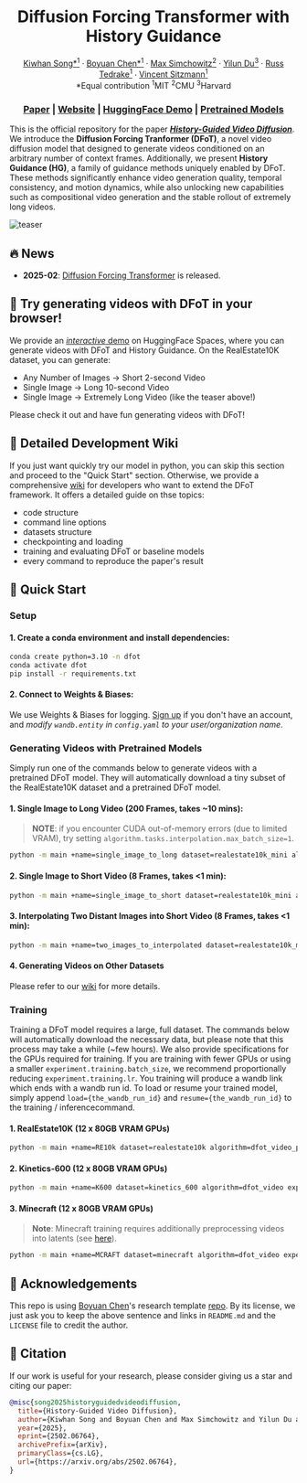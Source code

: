 <h1 align="center">Diffusion Forcing Transformer with History Guidance</h1>
<p align="center">
  <p align="center">
    <a href="https://kiwhan.dev/">Kiwhan Song*<sup>1</sup></a>
    ·
    <a href="https://boyuan.space/">Boyuan Chen*<sup>1</sup></a>
    ·
    <a href="https://msimchowitz.github.io/">Max Simchowitz<sup>2</sup></a>
    ·
    <a href="https://yilundu.github.io/">Yilun Du<sup>3</sup></a>
    ·
    <a href="https://groups.csail.mit.edu/locomotion/russt.html">Russ Tedrake<sup>1</sup></a>
    ·
    <a href="https://www.vincentsitzmann.com/">Vincent Sitzmann<sup>1</sup></a>
    <br/>
    *Equal contribution <sup>1</sup>MIT <sup>2</sup>CMU <sup>3</sup>Harvard
  </p>
  <h3 align="center"><a href="https://arxiv.org/abs/2502.06764">Paper</a> | <a href="https://boyuan.space/history-guidance">Website</a> | <a href="https://huggingface.co/spaces/kiwhansong/diffusion-forcing-transformer">HuggingFace Demo</a> | <a href="https://huggingface.co/kiwhansong/DFoT">Pretrained Models</a></h3>
</p>

This is the official repository for the paper [**_History-Guided Video Diffusion_**](https://arxiv.org/abs/2502.06764). We introduce the **Diffusion Forcing Tranformer (DFoT)**, a novel video diffusion model that designed to generate videos conditioned on an arbitrary number of context frames.  Additionally, we present **History Guidance (HG)**, a family of guidance methods uniquely enabled by DFoT. These methods significantly enhance video generation quality, temporal consistency, and motion dynamics, while also unlocking new capabilities such as compositional video generation and the stable rollout of extremely long videos.

![teaser](teaser.png)


## 🔥 News
- **2025-02**: [Diffusion Forcing Transformer](https://github.com/kwsong0113/diffusion-forcing-transformer) is released.

## 🤗 Try generating videos with DFoT in your browser!

We provide an [_interactive_ demo](https://huggingface.co/spaces/kiwhansong/diffusion-forcing-transformer) on HuggingFace Spaces, where you can generate videos with DFoT and History Guidance. On the RealEstate10K dataset, you can generate:
- Any Number of Images → Short 2-second Video
- Single Image → Long 10-second Video
- Single Image → Extremely Long Video (like the teaser above!)

Please check it out and have fun generating videos with DFoT!


## 📖 Detailed Development Wiki
If you just want quickly try our model in python, you can skip this section and proceed to the "Quick Start" section. Otherwise, we provide a comprehensive [wiki](https://github.com/kwsong0113/diffusion-forcing-transformer/wiki) for developers who want to extend the DFoT framework. It offers a detailed guide on thse topics:
- code structure
- command line options
- datasets structure
- checkpointing and loading
- training and evaluating DFoT or baseline models
- every command to reproduce the paper's result

## 🚀 Quick Start

### Setup

#### 1. Create a conda environment and install dependencies:
```bash
conda create python=3.10 -n dfot
conda activate dfot
pip install -r requirements.txt
```
#### 2. Connect to Weights & Biases:
We use Weights & Biases for logging. [Sign up](https://wandb.ai/login?signup=true) if you don't have an account, and *modify `wandb.entity` in `config.yaml` to your user/organization name*.

### Generating Videos with Pretrained Models

Simply run one of the commands below to generate videos with a pretrained DFoT model. They will automatically download a tiny subset of the RealEstate10K dataset and a pretrained DFoT model.


#### 1. Single Image to Long Video (200 Frames, takes ~10 mins):
> **NOTE**: if you encounter CUDA out-of-memory errors (due to limited VRAM), try setting `algorithm.tasks.interpolation.max_batch_size=1`.
```bash
python -m main +name=single_image_to_long dataset=realestate10k_mini algorithm=dfot_video_pose experiment=video_generation @diffusion/continuous load=pretrained:DFoT_RE10K.ckpt 'experiment.tasks=[validation]' experiment.validation.data.shuffle=True dataset.context_length=1 dataset.frame_skip=1 dataset.n_frames=200 algorithm.tasks.prediction.keyframe_density=0.0625 algorithm.tasks.interpolation.max_batch_size=4 experiment.validation.batch_size=1 algorithm.tasks.prediction.history_guidance.name=stabilized_vanilla +algorithm.tasks.prediction.history_guidance.guidance_scale=4.0 +algorithm.tasks.prediction.history_guidance.stabilization_level=0.02  algorithm.tasks.interpolation.history_guidance.name=vanilla +algorithm.tasks.interpolation.history_guidance.guidance_scale=1.5
```

#### 2. Single Image to Short Video (8 Frames, takes <1 min):
```bash
python -m main +name=single_image_to_short dataset=realestate10k_mini algorithm=dfot_video_pose experiment=video_generation @diffusion/continuous load=pretrained:DFoT_RE10K.ckpt 'experiment.tasks=[validation]' experiment.validation.data.shuffle=True dataset.context_length=1 dataset.frame_skip=20 dataset.n_frames=8 experiment.validation.batch_size=1 algorithm.tasks.prediction.history_guidance.name=vanilla +algorithm.tasks.prediction.history_guidance.guidance_scale=4.0
```

#### 3. Interpolating Two Distant Images into Short Video (8 Frames, takes <1 min):
```bash
python -m main +name=two_images_to_interpolated dataset=realestate10k_mini algorithm=dfot_video_pose experiment=video_generation @diffusion/continuous load=pretrained:DFoT_RE10K.ckpt 'experiment.tasks=[validation]' experiment.validation.data.shuffle=True dataset.frame_skip=20 dataset.n_frames=8 experiment.validation.batch_size=1 algorithm.tasks.prediction.enabled=False algorithm.tasks.interpolation.enabled=True algorithm.tasks.interpolation.history_guidance.name=vanilla +algorithm.tasks.interpolation.history_guidance.guidance_scale=4.0
```

#### 4. Generating Videos on Other Datasets
Please refer to our [wiki](https://github.com/kwsong0113/diffusion-forcing-transformer/wiki/Inference-%26-Reproducing-Results) for more details.

### Training

Training a DFoT model requires a large, full dataset. The commands below will automatically download the necessary data, but please note that this process may take a while (~few hours). We also provide specifications for the GPUs required for training. If you are training with fewer GPUs or using a smaller `⁠experiment.training.batch_size`, we recommend proportionally reducing `⁠experiment.training.lr`. You training will produce a wandb link which ends with a wandb run id. To load or resume your trained model, simply append `load={the_wandb_run_id}` and `resume={the_wandb_run_id}` to the training / inferencecommand.

#### 1. RealEstate10K (12 x 80GB VRAM GPUs)

```bash
python -m main +name=RE10k dataset=realestate10k algorithm=dfot_video_pose experiment=video_generation @diffusion/continuous
```

#### 2. Kinetics-600 (12 x 80GB VRAM GPUs)

```bash
python -m main +name=K600 dataset=kinetics_600 algorithm=dfot_video experiment=video_generation @DiT/XL
```

#### 3. Minecraft (12 x 80GB VRAM GPUs)
> **Note**: Minecraft training requires additionally preprocessing videos into latents (see [here](https://github.com/kwsong0113/diffusion-forcing-transformer/wiki/Training#preprocessing-videos-to-latents-using-imagevaes)).

```bash
python -m main +name=MCRAFT dataset=minecraft algorithm=dfot_video experiment=video_generation @diffusion/continuous @DiT/B
```


## 📝 Acknowledgements
This repo is using [Boyuan Chen](https://boyuan.space/)'s research template [repo](https://github.com/buoyancy99/research-template). By its license, we just ask you to keep the above sentence and links in `README.md` and the `LICENSE` file to credit the author.


## 📌 Citation

If our work is useful for your research, please consider giving us a star and citing our paper:

```bibtex
@misc{song2025historyguidedvideodiffusion,
  title={History-Guided Video Diffusion}, 
  author={Kiwhan Song and Boyuan Chen and Max Simchowitz and Yilun Du and Russ Tedrake and Vincent Sitzmann},
  year={2025},
  eprint={2502.06764},
  archivePrefix={arXiv},
  primaryClass={cs.LG},
  url={https://arxiv.org/abs/2502.06764}, 
}
```
